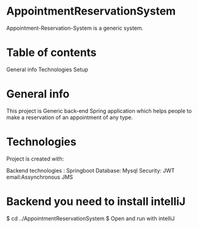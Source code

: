 # AppointmentReservationSystem
Appointment-Reservation-System is a generic system. 

# Table of contents
General info
Technologies
Setup

# General info
This project is Generic back-end Spring application which helps people to make a reservation of an appointment of any type.
# Technologies
Project is created with:

Backend technologies : Springboot
Database: Mysql
Security: JWT
email:Assynchronous JMS

# Backend you need to install intelliJ
$ cd ../AppointmentReservationSystem
$ Open and run with intelliJ

